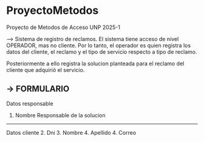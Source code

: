 # ProyectoMetodos
Proyecto de Metodos de Acceso UNP 2025-1


--> Sistema de registro de reclamos. 
El sistema tiene acceso de nivel OPERADOR, mas no cliente.
Por lo tanto, el operador es quien registra los datos del cliente, el reclamo y
el tipo de servicio respecto a tipo de reclamo.

Posteriormente a ello registra la solucion planteada para el reclamo del cliente 
que adquirió el servicio. 

-> FORMULARIO 
----------------------
Datos responsable 
1. Nombre Responsable de la solucion
-----------------------------
Datos  cliente
2. Dni
3. Nombre
4. Apellido
4. Correo